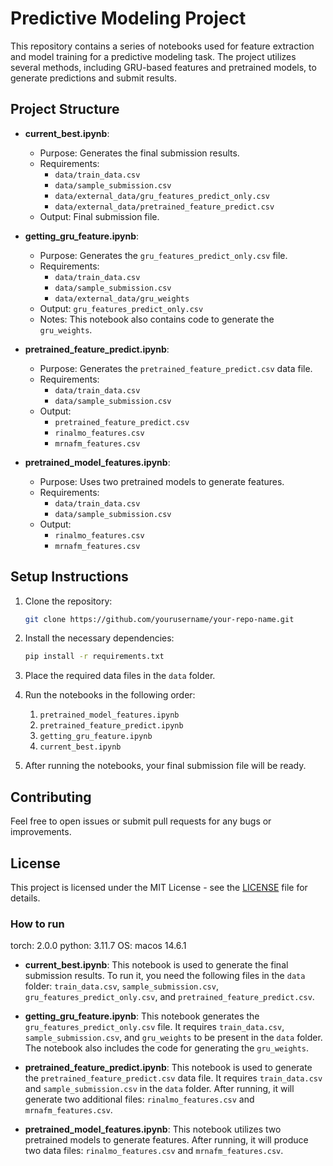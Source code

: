 
# Predictive Modeling Project

This repository contains a series of notebooks used for feature extraction and model training for a predictive modeling task. The project utilizes several methods, including GRU-based features and pretrained models, to generate predictions and submit results.

## Project Structure

- **current_best.ipynb**: 
  - Purpose: Generates the final submission results.
  - Requirements: 
    - `data/train_data.csv`
    - `data/sample_submission.csv`
    - `data/external_data/gru_features_predict_only.csv`
    - `data/external_data/pretrained_feature_predict.csv`
  - Output: Final submission file.

- **getting_gru_feature.ipynb**: 
  - Purpose: Generates the `gru_features_predict_only.csv` file.
  - Requirements:
    - `data/train_data.csv`
    - `data/sample_submission.csv`
    - `data/external_data/gru_weights`
  - Output: `gru_features_predict_only.csv`
  - Notes: This notebook also contains code to generate the `gru_weights`.

- **pretrained_feature_predict.ipynb**: 
  - Purpose: Generates the `pretrained_feature_predict.csv` data file.
  - Requirements:
    - `data/train_data.csv`
    - `data/sample_submission.csv`
  - Output:
    - `pretrained_feature_predict.csv`
    - `rinalmo_features.csv`
    - `mrnafm_features.csv`

- **pretrained_model_features.ipynb**: 
  - Purpose: Uses two pretrained models to generate features.
  - Requirements:
    - `data/train_data.csv`
    - `data/sample_submission.csv`
  - Output:
    - `rinalmo_features.csv`
    - `mrnafm_features.csv`

## Setup Instructions

1. Clone the repository:
    ```bash
    git clone https://github.com/yourusername/your-repo-name.git
    ```

2. Install the necessary dependencies:
    ```bash
    pip install -r requirements.txt
    ```

3. Place the required data files in the `data` folder.

4. Run the notebooks in the following order:
    1. `pretrained_model_features.ipynb`
    2. `pretrained_feature_predict.ipynb`
    3. `getting_gru_feature.ipynb`
    4. `current_best.ipynb`

5. After running the notebooks, your final submission file will be ready.

## Contributing

Feel free to open issues or submit pull requests for any bugs or improvements.

## License

This project is licensed under the MIT License - see the [LICENSE](LICENSE) file for details.











### How to run

torch: 2.0.0
python: 3.11.7
OS: macos 14.6.1

- **current_best.ipynb**: This notebook is used to generate the final submission results. To run it, you need the following files in the `data` folder: `train_data.csv`, `sample_submission.csv`, `gru_features_predict_only.csv`, and `pretrained_feature_predict.csv`.

- **getting_gru_feature.ipynb**: This notebook generates the `gru_features_predict_only.csv` file. It requires `train_data.csv`, `sample_submission.csv`, and `gru_weights` to be present in the `data` folder. The notebook also includes the code for generating the `gru_weights`.

- **pretrained_feature_predict.ipynb**: This notebook is used to generate the `pretrained_feature_predict.csv` data file. It requires `train_data.csv` and `sample_submission.csv` in the `data` folder. After running, it will generate two additional files: `rinalmo_features.csv` and `mrnafm_features.csv`.

- **pretrained_model_features.ipynb**: This notebook utilizes two pretrained models to generate features. After running, it will produce two data files: `rinalmo_features.csv` and `mrnafm_features.csv`.
